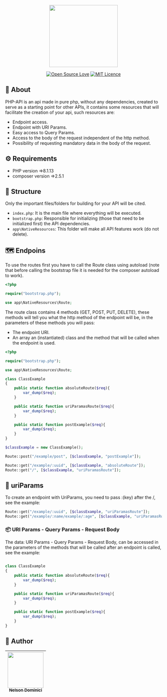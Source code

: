 <p align="center" >

<img style="object-fit: cover;" src="https://user-images.githubusercontent.com/89428967/219802149-5f759c02-f575-461e-a777-29e5029d55fe.png" width="220px" height="200px">


</p>

<span align="center" >

[![Open Source Love](https://badges.frapsoft.com/os/v2/open-source.png?v=103)](https://github.com/ellerbrock/open-source-badges/)
[![MIT Licence](https://badges.frapsoft.com/os/mit/mit.svg?v=103)](https://opensource.org/licenses/mit-license.php)

</span>

<h2>🚀 About</h2>
<p>
PHP-API is an api made in pure php, without any dependencies, created to serve as a starting point for other APIs, it contains some resources that will facilitate the creation of your api, such resources are:
<p>

<ul>
  <li>Endpoint access.</li>
  <li>Endpoint with URI Params.</li>
  <li>Easy access to Query Params.</li>
  <li>Access to the body of the request independent of the http method.</li>
  <liBody data protected against xss attacks.</li>
  <li>Possibility of requesting mandatory data in the body of the request.</li>
</ul>

<h2>⚙ Requirements</h2>
<ul>
  <li>PHP version =>8.1.13</li>
  <li>composer version =>2.5.1</li>
</ul>

## 🌱 Structure

<p>
Only the important files/folders for building for your API will be cited.
</p>

- `index.php`: It is the main file where everything will be executed.
- `bootstrap.php`: Responsible for initializing (those that need to be initialized first) the API dependencies.
- `app\NativeResources`: This folder will make all API features work (do not delete).

## 🗺 Endpoins
<p>To use the routes first you have to call the Route class using autoload (note that before calling the bootstrap file it is needed for the composer autoload to work).</p>
  
```php
<?php

require("bootstrap.php");

use app\NativeResources\Route;

```

<p>The route class contains 4 methods (GET, POST, PUT, DELETE), these methods will tell you what the http method of the endpoint will be, in the parameters of these methods you will pass:<p>

<ul>
 
 <li>The endpoint URI.</li>
 <li>An array an (instantiated) class and the method that will be called when the endpoint is used.</li>
 
</ul>


```php
<?php

require("bootstrap.php");

use app\NativeResources\Route;

class ClassExample
{
	public static function absoluteRoute($req){
		var_dump($req);
	}

	public static function uriParamasRoute($req){
		var_dump($req);
	}

	public static function postExample($req){
		var_dump($req);
	}
}

$classExample = new ClassExample();

Route::post("/example/post", [$classExample, "postExample"]);

Route::get("/example/:uuid", [$classExample, "absoluteRoute"]);
Route::get("/", [$classExample, "uriParamasRoute"]);

```



## 🎲 uriParams
<p>
To create an endpoint with UriParams, you need to pass :(key) after the /, see the example:
</p>

```php
Route::get("/example/:uuid", [$classExample, "uriParamasRoute"]);
Route::get("/example/:name/example/:age", [$classExample, "uriParamasRoute"]);

```
### 📦 URI Params - Query Params - Request Body

<p>
The data: URI Params - Query Params - Request Body, can be accessed in the parameters of the methods that will be called after an endpoint is called, see the example:
</p>


```php

class ClassExample
{
	public static function absoluteRoute($req){
		var_dump($req);
	}

	public static function uriParamasRoute($req){
		var_dump($req);
	}

	public static function postExample($req){
		var_dump($req);
	}
}

```


<h2>🧷 Author</h2>

| [<img src="https://avatars.githubusercontent.com/Nelson-Dominici" width=115><br><sub>Nelson Dominici</sub>](https://github.com/Nelson-Dominici) |
| :---: |
